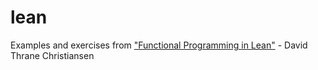 # lean

Examples and exercises from ["Functional Programming in Lean"](https://lean-lang.org/functional_programming_in_lean/) - David Thrane Christiansen
